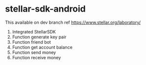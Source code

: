 # stellar-sdk-android
This available on dev branch
ref https://www.stellar.org/laboratory/
1. Integrated StellarSDK
2. Function generate key pair
3. Function friend bot
4. Function get account balance
5. Function send money
6. Function receive money
